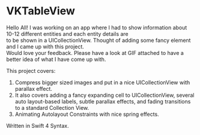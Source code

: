 # VKTableView
Hello All!
I was working on an app where I had to show information about 10-12 different entities and each entity details are </br>
to be shown in a UICollectionView. Thought of adding some fancy element and I came up with this project. </br>
Would love your feedback. Please have a look at GIF attached to have a better idea of what I have come up with.</br> 

This project covers:</br>

1) Compress bigger sized images and put in a nice UICollectionView with parallax effect. </br>
2) It also covers adding a fancy expanding cell to UICollectionView, several auto layout-based labels, subtle parallax effects, and fading transitions to a standard Collection View. 
3) Animating Autolayout Constraints with nice spring effects.

Written in Swift 4 Syntax.
